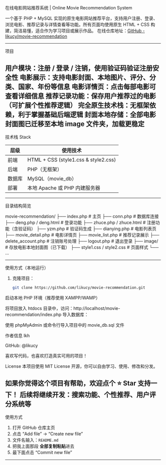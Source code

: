 在线电影网站推荐系统 | Online Movie Recommendation System

一个基于 PHP + MySQL 实现的原生电影网站推荐平台，支持用户注册、登录、浏览电影、推荐记录与详情查看等功能。所有页面均使用原生 HTML + CSS 构建，简洁易懂，适合作为学习项目或展示作品。
在线仓库地址：[GitHub - likucy/movie-recommendation](https://github.com/likucy/movie-recommendation)

---
项目

用户模块：注册 / 登录 / 注销，使用验证码验证注册安全性
电影展示：支持电影封面、本地图片、评分、分类、国家、年份等信息
电影详情页：点击每部电影可查看详细信息
推荐记录功能：保存用户推荐过的电影（可扩展个性推荐逻辑）
完全原生技术栈：无框架依赖，利于掌握基础后端逻辑
封面本地存储：全部电影封面图已迁移至本地 image 文件夹，加载更稳定
---

技术栈 Stack

| 层级     | 使用技术                              |
|----------|--------------------------------------|
| 前端     | HTML + CSS (style1.css & style2.css) |
| 后端     | PHP（无框架）                         |
| 数据库   | MySQL（movie_db）                     |
| 部署     | 本地 Apache 或 PHP 内建服务器          |

---

目录结构简览

movie-recommendation/
├── index.php # 主页
├── conn.php # 数据库连接
├── deng.php / deng.html # 登录功能
├── zhuce.php / zhuce.html # 注册功能（含验证码）
├── yzm.php # 验证码生成
├── dianying.php # 电影列表页
├── movie_detail.php # 电影详情页
├── movie_list.php # 推荐记录展示
├── delete_account.php # 注销账号处理
├── logout.php # 退出登录
├── image/ # 存放电影本地封面图（已下载）
├── style1.css / style2.css # 页面样式
└── ...

---

使用方式（本地运行）

1. 克隆项目：
   ```bash
   git clone https://github.com/likucy/movie-recommendation.git

启动本地 PHP 环境（推荐使用 XAMPP/WAMP）

将项目放入 htdocs 目录中，访问：http://localhost/movie-recommendation/index.php
导入数据库：

使用 phpMyAdmin 或命令行导入项目中的 movie_db.sql 文件

 作者信息
  lkh

GitHub: @likucy

喜欢写代码，也喜欢打造真实可用的项目！

License
本项目使用 MIT License 开源，你可以自由学习、使用、修改和分发。

如果你觉得这个项目有帮助，欢迎点个 ⭐️ Star 支持一下！
后续将继续开发：搜索功能、个性推荐、用户评分系统等 
---

使用方式

1. 打开 GitHub 仓库主页
2. 点击 “Add file” → “Create new file”
3. 文件名输入：`README.md`
4. 把我上面那段 **全部复制粘贴**进去
5. 最下面点击 “Commit new file”

---
